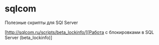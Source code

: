 # sqlcom
Полезные скрипты для SQl Server

[http://sqlcom.ru/scripts/beta_lockinfo/][Работа с блокировками в SQL Server (beta_lockinfo)]
